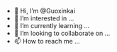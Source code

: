 - 👋 Hi, I’m @Guoxinkai
- 👀 I’m interested in ...
- 🌱 I’m currently learning ...
- 💞️ I’m looking to collaborate on ...
- 📫 How to reach me ...

<!---
Guoxinkai/Guoxinkai is a ✨ special ✨ repository because its `README.md` (this file) appears on your GitHub profile.
You can click the Preview link to take a look at your changes.
--->
